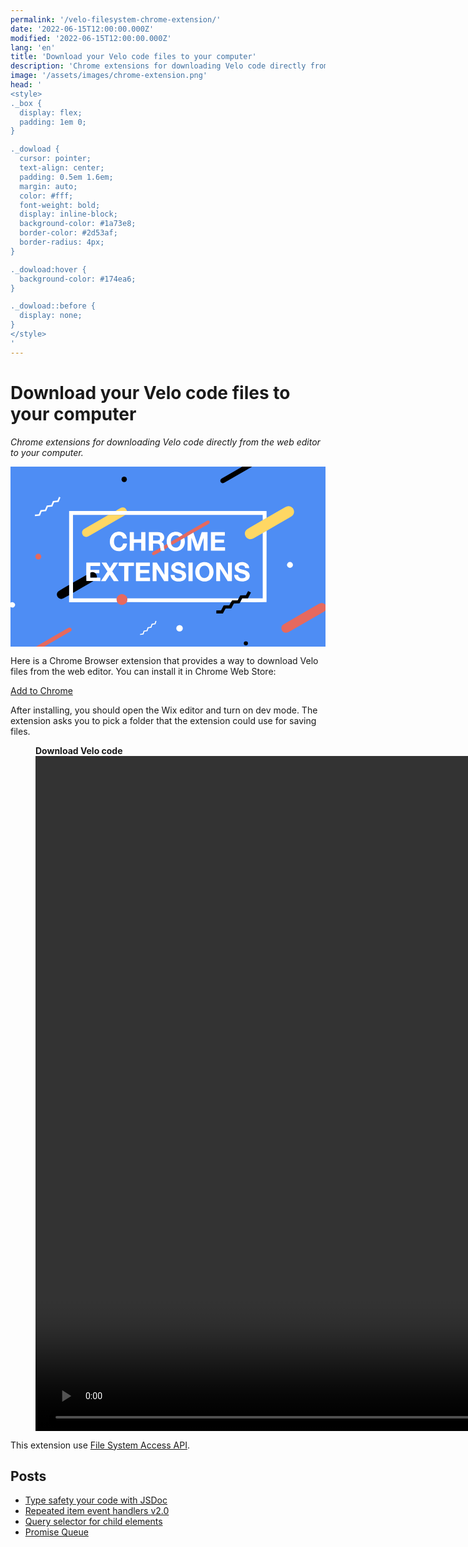 ```yaml
---
permalink: '/velo-filesystem-chrome-extension/'
date: '2022-06-15T12:00:00.000Z'
modified: '2022-06-15T12:00:00.000Z'
lang: 'en'
title: 'Download your Velo code files to your computer'
description: 'Chrome extensions for downloading Velo code directly from the web editor to your computer'
image: '/assets/images/chrome-extension.png'
head: '
<style>
._box {
  display: flex;
  padding: 1em 0;
}

._dowload {
  cursor: pointer;
  text-align: center;
  padding: 0.5em 1.6em;
  margin: auto;
  color: #fff;
  font-weight: bold;
  display: inline-block;
  background-color: #1a73e8;
  border-color: #2d53af;
  border-radius: 4px;
}

._dowload:hover {
  background-color: #174ea6;
}

._dowload::before {
  display: none;
}
</style>
'
---
```


# Download your Velo code files to your computer

*Chrome extensions for downloading Velo code directly from the web editor to your computer.*

<svg viewBox="0 0 1064 608" aria-label="chrome extensions" style="background-color:#4e8df4"><path d="M782.81 0h32.75l.05.25a.22.22 0 0 1-.1.23q-46.8 26.95-93.55 53.99c-10.55 6.11-19.25-8.2-7.79-14.77Q748.58 19.99 782.81 0Z"/><circle cx="384" cy="43" r="9"/><path fill="#fff" d="m168.64 104.38-6.24 14.68a.5.5 0 0 1-.41.3l-14.5 1.45a.5.5 0 0 0-.42.3l-5.65 13.46a.5.5 0 0 1-.42.3l-14.51 1.43a.5.5 0 0 0-.42.3l-5.65 13.44a.5.5 0 0 1-.42.3l-14.49 1.45a.5.5 0 0 0-.42.3l-5.67 13.42a.5.5 0 0 1-.41.3l-15.92 1.62a.5.5 0 0 1-.55-.46l-.32-4.27a.5.5 0 0 1 .45-.54l12.73-1.2a.5.5 0 0 0 .42-.31l5.62-13.46a.5.5 0 0 1 .42-.31l14.46-1.4a.5.5 0 0 0 .42-.3l5.7-13.46a.5.5 0 0 1 .41-.3l14.54-1.46a.5.5 0 0 0 .42-.3l5.63-13.43a.5.5 0 0 1 .42-.3l14.51-1.44a.5.5 0 0 0 .41-.3l5.04-11.88a.5.5 0 0 1 .66-.26l3.9 1.67a.5.5 0 0 1 .26.66Z"/><path fill="#ffd763" d="m865 216.79-13.04 7.46q-14.61 8.41-29.24 16.78-6.28 3.59-10.02 4.11c-16.2 2.28-27.21-17.11-17.38-29.84q2.44-3.16 10.42-7.76 23.16-13.36 46.26-26.83l13-7.5q30.72-17.57 61.36-35.28 6.09-3.52 9.83-4.09c17.14-2.6 28.41 17.85 16.88 30.87q-2.11 2.39-7.85 5.69-40.16 23.11-80.22 46.39Zm-472.25-66.8-37.76-.06q7.63-5.12 15.54-9.43c9.5-5.17 18.64-2.25 22.45 8.32q.09.25-.23 1.17Z"/><path fill="#fff" d="m354.99 149.93 37.76.06 471.69.01a.51.5 90 0 1 .5.51l.06 22.7-13 7.5-.16-16.96a.52.52 0 0 0-.52-.51q-224.53.02-449.04 0c-3.39 0-9.44-.56-14.28.05q-.35 0-.66-.12-.46-.17-.94-.17h-54.05q-.49 0-.94.18-.32.12-.66.11l-119.42-.14a.33.33 0 0 0-.33.33l.07 228.1.22 34.92q-.71 8.93-.04 18a.54.53-2.3 0 0 .54.49l146.91.07q-1.2 7.15 2.26 12.94H198.59a.67.66 0 0 1-.67-.66l-.1-22.93.13-34.7.05-249.3a.41.4-90 0 1 .4-.41l156.59-.07Z"/><path fill="#ffd763" d="M388 163.29q-.23.35-.61.57-59.24 34.28-118.52 68.5-8.19 4.73-12.01 5.11c-7.04.7-13.09-3.92-14.77-10.81q-2.59-10.7 8.22-16.87 40.33-23.02 80.44-46.5.34.01.66-.11.45-.18.94-.18h54.05q.48 0 .94.17.31.12.66.12Z"/><path fill="#e6695e" d="M617.81 222.87 598 234.29l-11.04 6.46-12 7-30.71 17.29q-2.99-5.25-2.46-11.29l28.5-16.75 11.25-6.5q41.1-23.56 82.13-47.24c7.6-4.39 13.37 5.35 4.97 10.19q-25.54 14.72-50.83 29.42Z"/><path fill="#fff" d="m865 216.79-.19 240.52a.51.51 0 0 1-.5.51q-44.18.5-88.35-.07l6.21-12.21a1.13 1.11 12.5 0 1 .99-.62l18.84-.21 49.28.19a.71.7 0 0 0 .71-.7l-.03-219.95 13.04-7.46Zm-523.04 57.07c-6.79-9.03-7.96-21.86-4.74-32.4q5.79-18.9 25.08-21.39c14.73-1.9 28.91 6.52 30.76 22.01a.6.6 0 0 1-.6.67h-12.15a.78.78 0 0 1-.76-.59c-3.65-14.39-22.82-13.24-28.01-.35-4.34 10.79-2.16 30.65 13.04 31.73 9.87.7 13.38-4.7 15.69-13.23a.76.76 0 0 1 .73-.56l12.38.01a.3.3 0 0 1 .3.32c-2.18 27.39-36.32 34.3-51.72 13.78Zm239.58-43.36-11.25 6.5q-6.08-6.4-15.05-4.88c-10.3 1.75-14.03 12.39-13.45 21.63q-.53 6.04 2.46 11.29 3.8 7.65 12 8.45c15.48 1.53 19.91-13 18.71-25.74l12-7c6.52 18.49-2.03 40.74-22.94 44.35-12.33 2.12-24.79-2.46-31.52-13.39L528.29 261c-2.59-14.6 1.91-30.95 15.75-37.86 11.95-5.97 29.1-3.9 37.5 7.36ZM441.5 244.75l.01-22.97a.53.53 0 0 1 .53-.53h13.21a.5.5 0 0 1 .5.5v61.75a.5.5 0 0 1-.5.5h-13.12a.63.63 0 0 1-.63-.63v-25.76a.48.47 89.4 0 0-.48-.48q-7.43.1-14.66.11c-2.39.01-5.96-.55-9.14.19a.64.64 0 0 0-.49.62l.06 25.3a.65.65 0 0 1-.65.65h-12.76a.63.63 0 0 1-.63-.63v-61.71a.4.4 0 0 1 .4-.4l12.97-.01a.63.62 0 0 1 .63.62v22.88a.5.5 0 0 0 .5.5H441a.5.5 0 0 0 .5-.5ZM518.54 267q-.26 6.34 1.17 12.5.14 2.02 1.18 3.51a.68.68 0 0 1-.54 1.06l-9.35.22-3.4-.66a.76.75.6 0 1-.6-.61l-1.54-8.52c.02-6.96-.96-14.12-9.22-14.55q-7.12-.38-14.26-.15a.5.49 89.4 0 0-.48.5v23.16a.53.53 0 0 1-.53.53l-13.09.01a.62.62 0 0 1-.63-.62v-61.65a.49.48 0 0 1 .49-.48q14.62.02 29.35-.02 6.9-.02 10.65 1.3c14.1 4.95 16.29 24.68 2.73 31.75q-.43.22.02.41c5.74 2.43 6.79 6.77 8.05 12.31Zm-24.36-17.56c6.28-.18 11.05-.59 11.05-8.46q.01-8.21-8-8.33-7.48-.11-15.13-.22a.59.59 0 0 0-.6.59v15.93a.5.5 0 0 0 .49.5q6.11.16 12.19-.01ZM598 234.29l19.81-11.42 14 40.08a.37.37 0 0 0 .7-.01l13.2-41.17a.74.74 0 0 1 .71-.52h18.46a.63.62-90 0 1 .62.63v61.71a.4.4 0 0 1-.4.4l-12.35.01a.5.5 0 0 1-.5-.5v-41.77q0-1.32-.43-.07l-14.38 41.64a1.06 1.05 9.7 0 1-1 .7h-9.55a.9.9 0 0 1-.85-.61l-14.48-42.2q-.38-1.13-.39.06l-.22 42.15a.6.6 0 0 1-.6.6h-11.27a1.24 1.24 0 0 1-1.24-1.28q.77-24.41.16-48.43Zm93.63 37.96h32.48a.63.63 0 0 1 .63.63l.02 10.49a.63.63 0 0 1-.63.63h-46.5a.63.63 0 0 1-.63-.63v-61.49a.63.63 0 0 1 .63-.63h45.73a.63.63 0 0 1 .63.63l.02 10.51a.63.63 0 0 1-.63.63l-31.74-.03a.63.63 0 0 0-.63.63l-.02 12a.63.63 0 0 0 .63.63h29a.63.63 0 0 1 .63.63v9.74a.63.63 0 0 1-.63.63h-28.99a.63.63 0 0 0-.63.63v13.74a.63.63 0 0 0 .63.63Z"/><path fill="#e6695e" d="m528.29 261 4.21 10.71-12.79 7.79q-1.43-6.16-1.17-12.5l9.75-6Zm-22.83 13.5 1.54 8.52a.76.75.6 0 0 .6.61l3.4.66q-11.61 6.96-23.42 13.55c-8.43 4.7-13.77-5.04-5.3-9.94l23.18-13.4Z"/><circle fill="#e6695e" cx="94" cy="304" r="10"/><path fill="#fff" d="M554.43 357.1c-15.89-5.67-14.7-25.72-.43-32.13 13.91-6.24 36.59-1.99 37.36 17.2a.49.49 0 0 1-.48.51l-12.16.27a.98.97 86.1 0 1-.99-.87c-1.33-12-22.27-11-21.03-1.05 1.35 10.73 34.96 3.54 36.6 25.28 1.51 19.96-20.61 24.4-35.99 20.3q-15.4-4.11-16.59-20.22a.84.83 87.8 0 1 .83-.9l12.38.02a.53.53 0 0 1 .53.52c.12 10.46 11.23 12.45 19.3 10.22 5.73-1.58 8.92-7.6 3.25-11.78q-1.6-1.18-5.57-2.23-10.16-2.7-17.01-5.14Zm81.26 24.46c-19.39-14.97-13.65-52.17 11.4-58.11 31.28-7.42 47.36 25.85 34.12 50.23-8.84 16.29-31.73 18.54-45.52 7.88Zm9.75-8.5c5.87 4.5 14.62 4.12 20.11-.75 10.52-9.32 8.06-36.13-8.54-37.78-20.89-2.07-23.82 29.17-11.57 38.53Zm117.75-19.5c-6.83-5.31-7.05-15.22-2.75-21.73 6.78-10.24 23.4-11.42 33.89-6.92q11.32 4.85 11.73 17.43a.63.62-.4 0 1-.64.64l-12.55-.26a.54.54 0 0 1-.53-.5q-.46-6.58-6.84-8.14c-4.1-1-10.68-1.12-13.3 2.81-2.25 3.39-.94 7.38 3.04 8.68 11.79 3.87 34.46 4.77 32.77 24.56-1.42 16.55-21.54 20.02-35 16.87q-16.37-3.83-17.72-20.71a.73.73 0 0 1 .73-.79h12.21a.6.59 86.1 0 1 .59.52c1.29 10.36 10.43 12.35 19.16 10.41 8.66-1.92 8.68-10.84.22-13.55-8.17-2.62-18.12-3.95-25.01-9.32Z"/><circle fill="#fff" cx="944" cy="332" r="10"/><path fill="#fff" d="M286.75 359.79q-6.3-4.79-13.8-2.81c-1.61.42-3.18 1.57-3.19 3.26q-.05 7.13.03 14.19a.5.5 0 0 0 .51.5l21.45-.22 11.17.29a.61.61 0 0 1 .6.61l-.06 10.55a.54.54 0 0 1-.54.54l-23.42-.16-22.94-.1a.51.5 89.4 0 1-.5-.5l-.24-19.73.22-41.72a.49.49 0 0 1 .49-.49h45.81a.4.4 0 0 1 .4.4l.01 10.72a.62.62 0 0 1-.62.63h-31.5a.63.62 0 0 0-.63.62v11.86a.64.64 0 0 0 .63.64c11.87.24 20.78-.51 28.87.11a.54.54 0 0 1 .5.54l.01 9.43a1.19 1.18.7 0 1-1.22 1.18l-12.04-.34Zm61.68-35.78 14.32-.02a.47.47 0 0 1 .39.73l-19.3 28.87a.47.47 0 0 0 0 .52l21.18 31.91a.47.47 0 0 1-.4.73h-15.65a.47.47 0 0 1-.4-.22l-12.98-20.66a.47.47 0 0 0-.79 0l-13.2 20.66a.47.47 0 0 1-.4.22h-14.78a.47.47 0 0 1-.39-.73l21.25-31.97a.47.47 0 0 0-.01-.52l-19.37-28.8a.47.47 0 0 1 .39-.73h15.19a.47.47 0 0 1 .4.23L335.34 343a.47.47 0 0 0 .79 0l11.9-18.77a.47.47 0 0 1 .4-.22Zm49.78 12.28-.26 49.94a.52.52 0 0 1-.52.52h-12.89a.52.52 0 0 1-.52-.52l.02-49.96a.52.52 0 0 0-.52-.52h-17.5a.52.52 0 0 1-.52-.52v-10.71a.52.52 0 0 1 .52-.52h50.46a.52.52 0 0 1 .52.52v10.7a.52.52 0 0 1-.52.52l-17.75.03a.52.52 0 0 0-.52.52Zm39.54 24.2v13.95a.57.57 0 0 0 .57.57l32.36-.03a.57.57 0 0 1 .57.57v10.63a.57.57 0 0 1-.57.57h-46.35a.57.57 0 0 1-.57-.57l-.02-61.61a.57.57 0 0 1 .57-.57h45.87a.57.57 0 0 1 .57.57v10.61a.57.57 0 0 1-.57.57h-31.85a.57.57 0 0 0-.57.57l-.01 12.16a.57.57 0 0 0 .57.57l29.1-.18a.57.57 0 0 1 .57.57l.02 9.83a.57.57 0 0 1-.57.57l-29.12.08a.57.57 0 0 0-.57.57Zm82.24 4.07.01-40.22a.34.34 0 0 1 .34-.34h12.32a.34.34 0 0 1 .34.34v62.06a.34.34 0 0 1-.34.34l-13.38.02a.34.34 0 0 1-.29-.16l-25.07-40.55a.34.34 0 0 0-.63.18l-.06 40.18a.34.34 0 0 1-.34.34H480.6a.34.34 0 0 1-.34-.34l-.03-62.07a.34.34 0 0 1 .34-.34h13.35a.34.34 0 0 1 .29.16l25.15 40.58a.34.34 0 0 0 .63-.18Z"/><rect fill="#fff" x="601.25" y="324" width="14" height="62.74" rx=".53"/><path fill="#fff" d="M734.5 364.47v-40.16a.3.3 0 0 1 .3-.3l12.65-.02a.3.3 0 0 1 .3.3v62.15a.3.3 0 0 1-.3.3l-13.53.01a.3.3 0 0 1-.26-.14l-25.1-40.55a.3.3 0 0 0-.56.15v40.24a.3.3 0 0 1-.3.3h-12.4a.3.3 0 0 1-.3-.3v-62.17a.3.3 0 0 1 .3-.3l13.3.05a.3.3 0 0 1 .26.14l25.09 40.46a.3.3 0 0 0 .55-.16Z"/><path d="M286.75 359.79q6.19 6.07 5 14.92l-21.45.22a.5.5 0 0 1-.51-.5q-.08-7.06-.03-14.19c.01-1.69 1.58-2.84 3.19-3.26q7.5-1.98 13.8 2.81Zm-30.93 6.42.24 19.73a.51.5 89.4 0 0 .5.5l22.94.1q-.51.73-.81.9-33.86 19.25-67.4 39.06l-.22-34.92q22.53-12.12 44.75-25.37Zm-57.87 33.5-.13 34.7q-9.49 4.79-18.3 10.1c-14.46 8.71-30.07-9.03-19.43-21.88q1.75-2.12 6.52-4.89 15.48-9 31.34-18.03Zm604.05 45-18.84.21a1.13 1.11 12.5 0 0-.99.62l-6.21 12.21-2.24 3.77a.83.82 14 0 1-.7.41l-18 .35a1.03 1.03 0 0 0-.88.55l-8.22 15.7a.88.87 13.2 0 1-.76.47l-18.2.33a.85.83-75.7 0 0-.74.45l-8.5 16.01a.88.87-75.6 0 1-.77.46h-21.2a.5.5 0 0 1-.5-.5v-9.37a.63.63 0 0 1 .63-.63h14.41a1.39 1.39 0 0 0 1.23-.74l8.37-15.77a.89.89 0 0 1 .79-.48l17.84-.04a.8.79-76.7 0 0 .71-.44l5.28-10.25 3.49-5.79a.94.93 15.3 0 1 .8-.45l16.74-.03a2.69 2.68-76.3 0 0 2.36-1.44l2.39-4.57 5.59-10.54a.82.78-75.4 0 1 .7-.43l18.19-.35a.87.84-75.9 0 0 .73-.45l6.94-13.11a.59.58-61.5 0 1 .79-.24l8.38 4.48a.5.49-62.1 0 1 .2.67L802 444.71Z"/><path fill="#e6695e" d="M394.54 445q1.09 6.68-1.79 12.71c-7.52 11.89-24.35 12.9-31.79.29q-3.46-5.79-2.26-12.94c5.18-19.31 30.55-19.4 35.84-.06Z"/><path fill="#fff" d="m394.54 445 375.01.06a.62.62 0 0 1 .56.35l.18.34-2.39 4.57a2.69 2.68-76.3 0 1-2.36 1.44l-16.74.03a.94.93 15.3 0 0-.8.45l-3.49 5.79q-175.14-.05-350.26-.27-.73 0-1.5-.05 2.88-6.03 1.79-12.71ZM0 474.19l.01-14.73q4.96-2.67 9.44-.97c12.75 4.84 3.67 24.13-9.45 15.7Z"/><path fill="#e6695e" d="M1064 466.56v19q-2.41 2.62-3.94 3.5-59.99 34.64-120.01 69.23-4.87 2.81-9.64 2.94c-12.76.35-19.85-14.49-12.7-24.39q1.93-2.68 6.99-5.61 58.07-33.63 116.23-67.08c8.46-4.87 16.12-5.31 23.07 2.41Z"/><path fill="#fff" d="m492.98 522.42-3.35 9.93a.58.58 0 0 1-.45.39l-9.49 1.58a.58.58 0 0 0-.45.39l-3.06 9.11a.58.58 0 0 1-.46.38l-9.41 1.48a.58.58 0 0 0-.46.39l-3.03 9.1a.58.58 0 0 1-.46.39l-9.47 1.53a.58.58 0 0 0-.46.4l-2.98 9.1a.58.58 0 0 1-.46.4l-10.34 1.69a.58.58 0 0 1-.67-.46l-.47-2.44a.58.58 0 0 1 .49-.68l8.21-1.26a.58.58 0 0 0 .46-.39l3.01-9.13a.58.58 0 0 1 .46-.39l9.49-1.53a.58.58 0 0 0 .46-.39l3.04-9.14a.58.58 0 0 1 .46-.39l9.45-1.51a.58.58 0 0 0 .46-.39l3.03-9.1a.58.58 0 0 1 .46-.38l9.44-1.5a.58.58 0 0 0 .46-.38l2.61-7.84a.58.58 0 0 1 .71-.38l2.38.67a.58.58 0 0 1 .39.75Z"/><circle fill="#fff" cx="571" cy="546" r="11"/><path fill="#e6695e" d="m113.69 608-27.81-.1q54.65-31.74 109.46-63.19c6.64-3.81 13.87 3.01 10.39 8.87q-1.14 1.92-5.31 4.33-43.37 25.03-86.73 50.09Z"/><circle cx="795" cy="597" r="7"/></svg>

Here is a Chrome Browser extension that provides a way to download Velo files from the web editor. You can install it in Chrome Web Store:

<div class="_box">
  <a class="_dowload" href="https://chrome.google.com/webstore/detail/velo-filesystem/gjmdfafehkeddjhielckakekclainbpn">
    Add to Chrome
  </a>
</div>

After installing, you should open the Wix editor and turn on dev mode. The extension asks you to pick a folder that the extension could use for saving files.

<figure>
  <figcaption>
    <strong>Download Velo code</strong>
  </figcaption>
  <video
    src="/assets/videos/chrome-extension-example.mp4"
    preload="metadata"
    width="1728"
    height="1080"
    controls
  />
</figure>

This extension use [File System Access API](https://developer.mozilla.org/en-US/docs/Web/API/File_System_Access_API).

## Posts
- [Type safety your code with JSDoc](/type-safety-your-code-with-jsdoc/)
- [Repeated item event handlers v2.0](/repeated-item-event-handlers-v2/)
- [Query selector for child elements](/velo-query-selector-for-child-elements/)
- [Promise Queue](/promise-queue/)
